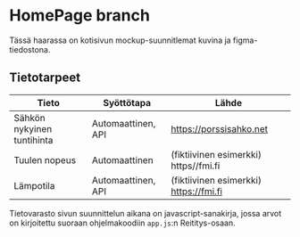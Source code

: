 # HomePage branch
Tässä haarassa on kotisivun mockup-suunnitlemat kuvina ja figma-tiedostona.

## Tietotarpeet
| Tieto | Syöttötapa | Lähde |
|---|---|---|
Sähkön nykyinen tuntihinta | Automaattinen, API | https://porssisahko.net
Tuulen nopeus | Automaattinen | (fiktiivinen esimerkki) https//fmi.fi
Lämpotila | Automaattinen, API | (fiktiivinen esimerkki) https://fmi.fi

Tietovarasto sivun suunnittelun aikana on javascript-sanakirja, jossa arvot on kirjoitettu
suoraan ohjelmakoodiin `app.js`:n Reititys-osaan.

